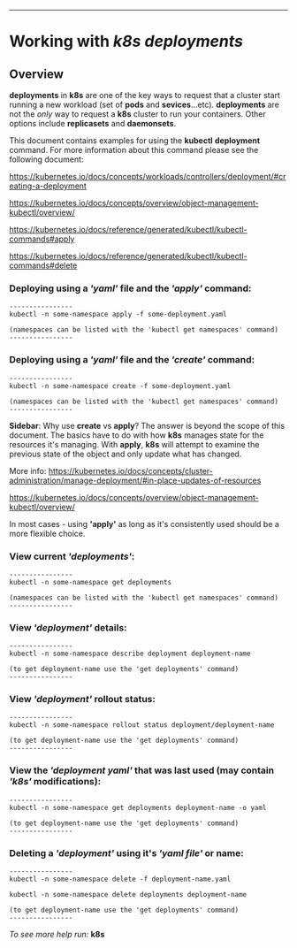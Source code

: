 ----
# Working with _k8s_ _deployments_

## Overview

**deployments** in **k8s** are one of the key ways to request that a cluster start running a new workload (set of **pods** and **sevices**...etc). **deployments** are not the *only* way to request a **k8s** cluster to run your containers. Other options include **replicasets** and **daemonsets**.

This document contains examples for using the **kubectl** **deployment** command. For more information about this command please see the following document:

https://kubernetes.io/docs/concepts/workloads/controllers/deployment/#creating-a-deployment

https://kubernetes.io/docs/concepts/overview/object-management-kubectl/overview/

https://kubernetes.io/docs/reference/generated/kubectl/kubectl-commands#apply

https://kubernetes.io/docs/reference/generated/kubectl/kubectl-commands#delete

### Deploying using a _'yaml'_ file and the _'apply'_ command:
```
----------------
kubectl -n some-namespace apply -f some-deployment.yaml

(namespaces can be listed with the 'kubectl get namespaces' command)
----------------
```
### Deploying using a _'yaml'_ file and the _'create'_ command:
```
----------------
kubectl -n some-namespace create -f some-deployment.yaml

(namespaces can be listed with the 'kubectl get namespaces' command)
----------------
```

**Sidebar**: Why use **create** vs **apply**? The answer is beyond the scope of this document. The basics have to do with how **k8s** manages state for the resources it's managing. With **apply**, **k8s** will attempt to examine the previous state of the object and only update what has changed. 

More info:
https://kubernetes.io/docs/concepts/cluster-administration/manage-deployment/#in-place-updates-of-resources

https://kubernetes.io/docs/concepts/overview/object-management-kubectl/overview/

In most cases - using **'apply'** as long as it's consistently used should be a more flexible choice.

### View current _'deployments'_:
```
----------------
kubectl -n some-namespace get deployments

(namespaces can be listed with the 'kubectl get namespaces' command)
----------------
```
### View _'deployment'_ details:
```
----------------
kubectl -n some-namespace describe deployment deployment-name

(to get deployment-name use the 'get deployments' command)
----------------
```
### View _'deployment'_ rollout status:
```
----------------
kubectl -n some-namespace rollout status deployment/deployment-name

(to get deployment-name use the 'get deployments' command)
----------------
```
### View the _'deployment yaml'_ that was last used (may contain _'k8s'_ modifications):
```
----------------
kubectl -n some-namespace get deployments deployment-name -o yaml

(to get deployment-name use the 'get deployments' command)
----------------
```
### Deleting a _'deployment'_ using it's _'yaml file'_ or name:
```
----------------
kubectl -n some-namespace delete -f deployment-name.yaml

kubectl -n some-namespace delete deployments deployment-name

(to get deployment-name use the 'get deployments' command)
----------------
```

_To see more help run:_
**k8s**